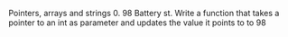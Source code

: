 Pointers, arrays and strings
0. 98 Battery st. Write a function that takes a pointer to an int as parameter and updates the value it points to to 98

